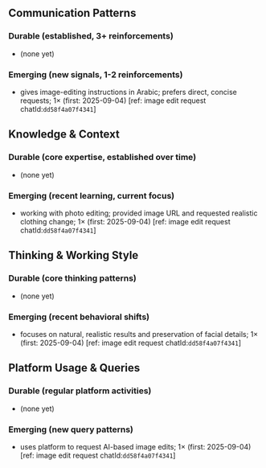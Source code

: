 ## Communication Patterns
### Durable (established, 3+ reinforcements)
- (none yet)

### Emerging (new signals, 1-2 reinforcements)
- gives image-editing instructions in Arabic; prefers direct, concise requests; 1× (first: 2025-09-04) [ref: image edit request chatId:`dd58f4a07f4341`]

## Knowledge & Context
### Durable (core expertise, established over time)
- (none yet)

### Emerging (recent learning, current focus)
- working with photo editing; provided image URL and requested realistic clothing change; 1× (first: 2025-09-04) [ref: image edit request chatId:`dd58f4a07f4341`]

## Thinking & Working Style
### Durable (core thinking patterns)
- (none yet)

### Emerging (recent behavioral shifts)
- focuses on natural, realistic results and preservation of facial details; 1× (first: 2025-09-04) [ref: image edit request chatId:`dd58f4a07f4341`]

## Platform Usage & Queries
### Durable (regular platform activities)
- (none yet)

### Emerging (new query patterns)
- uses platform to request AI-based image edits; 1× (first: 2025-09-04) [ref: image edit request chatId:`dd58f4a07f4341`]